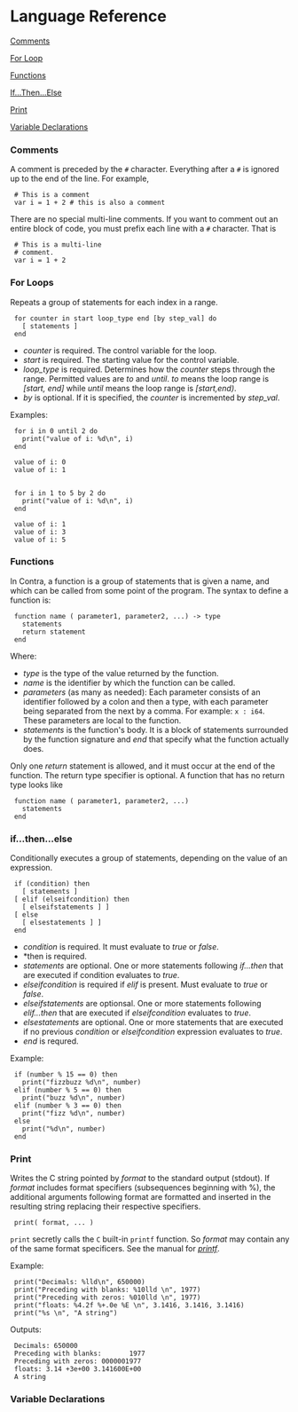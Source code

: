 Language Reference
==================

[Comments](#comments)

[For Loop](#for-loops)

[Functions](#functions)

[If...Then...Else](#ifthenelse)

[Print](#print)

[Variable Declarations](#variable-declarations)


### Comments

A comment is preceded by the `#` character.  Everything after a `#` is ignored up to the end of the line.  For example,

     # This is a comment
     var i = 1 + 2 # this is also a comment

There are no special multi-line comments.  If you want to comment out an entire block of code, you must prefix each line with a `#` character.  That is

     # This is a multi-line
     # comment.
     var i = 1 + 2

### For Loops

Repeats a group of statements for each index in a range.

     for counter in start loop_type end [by step_val] do
       [ statements ]
     end

- *counter* is required.  The control variable for the loop.
- *start* is required.  The starting value for the control variable.
- *loop_type* is required.  Determines how the *counter* steps through the range.  Permitted values are *to* and *until*.  *to* means the loop range is *[start, end]* while *until* means the loop range is *[start,end)*.
- *by* is optional.   If it is specified, the *counter* is incremented by *step_val*.

Examples:

     for i in 0 until 2 do
       print("value of i: %d\n", i)
     end

     value of i: 0
     value of i: 1


     for i in 1 to 5 by 2 do
       print("value of i: %d\n", i)
     end
     
     value of i: 1
     value of i: 3
     value of i: 5


### Functions

In Contra, a function is a group of statements that is given a name, and which can be called from some point of the program. The syntax to define a function is:

     function name ( parameter1, parameter2, ...) -> type 
       statements
       return statement
     end

Where:
- *type* is the type of the value returned by the function.
- *name* is the identifier by which the function can be called.
- *parameters* (as many as needed): Each parameter consists of an identifier followed by a colon and then a type, with each parameter being separated from the next by a comma. For example: `x : i64`.  These parameters are local to the function.
- *statements* is the function's body. It is a block of statements surrounded by the function signature and *end* that specify what the function actually does.

Only one *return* statement is allowed, and it must occur at the end of the function.  The return type specifier is optional.  A function that has no return type looks like

     function name ( parameter1, parameter2, ...)
       statements
     end

### if...then...else

Conditionally executes a group of statements, depending on the value of an expression.

     if (condition) then
       [ statements ]
     [ elif (elseifcondition) then
       [ elseifstatements ] ]
     [ else
       [ elsestatements ] ]
     end

- *condition* is required.  It must evaluate to *true* or *false*.
- *then is required.
- *statements* are optional. One or more statements following *if...then* that are executed if condition evaluates to *true*.
- *elseifcondition* is required if *elif* is present. Must evaluate to *true* or *false*.
- *elseifstatements* are optionsal.  One or more statements following *elif...then* that are executed if *elseifcondition* evaluates to *true*.
- *elsestatements* are optional. One or more statements that are executed if no previous *condition* or *elseifcondition* expression evaluates to *true*.
- *end* is requred.

Example:

     if (number % 15 == 0) then
       print("fizzbuzz %d\n", number) 
     elif (number % 5 == 0) then
       print("buzz %d\n", number) 
     elif (number % 3 == 0) then
       print("fizz %d\n", number) 
     else
       print("%d\n", number) 
     end


### Print

Writes the C string pointed by *format* to the standard output (stdout). If *format* includes format specifiers (subsequences beginning with %), the additional arguments following format are formatted and inserted in the resulting string replacing their respective specifiers.

     print( format, ... )

`print` secretly calls the `C` built-in `printf` function.  So *format* may contain any of the same format specificers.  See the manual for [*printf*](http://www.cplusplus.com/reference/cstdio/printf/).

Example:

     print("Decimals: %lld\n", 650000)
     print("Preceding with blanks: %10lld \n", 1977)
     print("Preceding with zeros: %010lld \n", 1977)
     print("floats: %4.2f %+.0e %E \n", 3.1416, 3.1416, 3.1416)
     print("%s \n", "A string")

Outputs:

     Decimals: 650000
     Preceding with blanks:       1977
     Preceding with zeros: 0000001977
     floats: 3.14 +3e+00 3.141600E+00
     A string


### Variable Declarations
